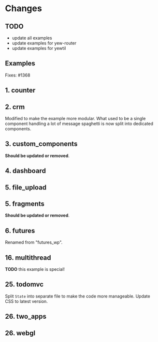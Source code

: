# Changes

## TODO

- update all examples
- update examples for yew-router
- update examples for yewtil

## Examples

Fixes: #1368

## 1. counter

## 2. crm

Modified to make the example more modular.
What used to be a single component handling a lot of message spaghetti is now split into dedicated components.

## 3. custom_components

**Should be updated or removed**.

## 4. dashboard

## 5. file_upload

## 5. fragments

**Should be updated or removed**.

## 6. futures

Renamed from "futures_wp".

## 16. multithread

**TODO** this example is special!

## 25. todomvc

Split `State` into separate file to make the code more manageable.
Update CSS to latest version.

## 26. two_apps

## 26. webgl
